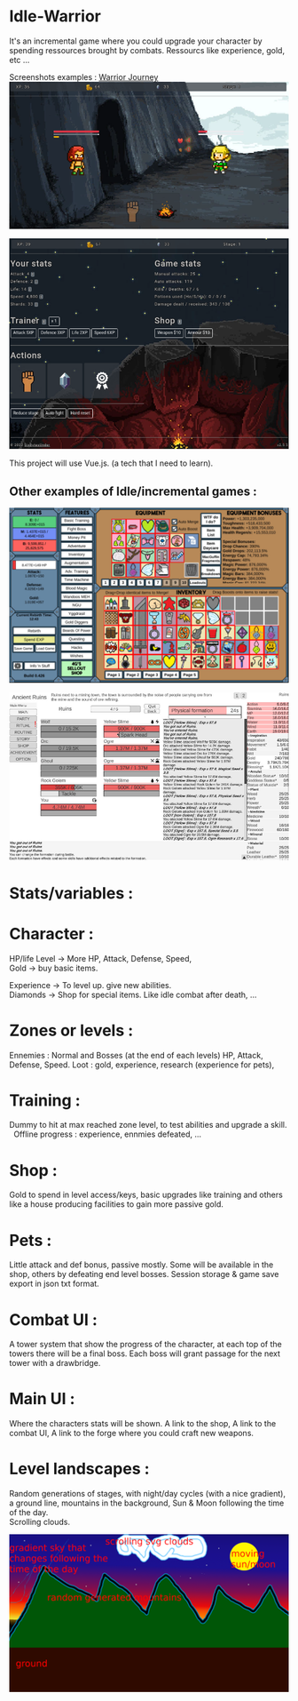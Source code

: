 # Idle-Warrior

It's an incremental game where you could upgrade your character by spending ressources brought by combats.
Ressourcs like experience, gold, etc ...

Screenshots examples :
[Warrior Journey](https://warriorsjourney.sixbytesunder.com/)
![Screen 1](screen01.png)

![Screen 2](screen02.png)





This project will use Vue.js. (a tech that I need to learn).

## Other examples of Idle/incremental games : 

![Screen 3](nguidle.jpg)

![Screen 4](yourchronicles.jpg)

# Stats/variables :
Character :
=========
HP/life
Level -> More HP, Attack, Defense, Speed, \
Gold -> buy basic items.

Experience -> To level up. give new abilities.\
Diamonds -> Shop for special items. Like idle combat after death, ...

Zones or levels :
===============
Ennemies : Normal and Bosses (at the end of each levels)
HP, Attack, Defense, Speed.
Loot : gold, experience, research (experience for pets), 

Training :
========
Dummy to hit at max reached zone level, to test abilities and upgrade a skill.
&nbsp;
Offline progress : experience, ennmies defeated, ...

Shop :
====
Gold to spend in level access/keys, basic upgrades like training and others like a house producing facilities to gain more passive gold.

Pets :
====
Little attack and def bonus, passive mostly. Some will be available in the shop, others by defeating end level bosses.
Session storage & game save export in json txt format.

Combat UI :
===========
A tower system that show the progress of the character, at each top of the towers there will be a final boss.
Each boss will grant passage for the next tower with a drawbridge.

Main UI :
========
Where the characters stats will be shown.
A link to the shop,
A link to the combat UI,
A link to the forge where you could craft new weapons.

Level landscapes :
================

Random generations of stages, with night/day cycles (with a nice gradient), a ground line, mountains in the background, Sun & Moon following the time of the day.\
Scrolling clouds.

![Landscape](landscape.png)
